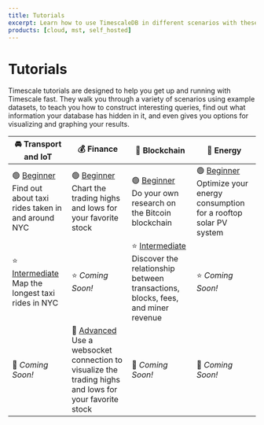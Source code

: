 ```yaml
---
title: Tutorials
excerpt: Learn how to use TimescaleDB in different scenarios with these step-by-step tutorials
products: [cloud, mst, self_hosted]
---
```


# Tutorials

Timescale tutorials are designed to help you get up and running with Timescale
fast. They walk you through a variety of scenarios using example datasets, to
teach you how to construct interesting queries, find out what information your
database has hidden in it, and even gives you options for visualizing and
graphing your results.

|&#x1F698; Transport and IoT|&#x1F4B0; Finance|&#x1F510; Blockchain|&#x1F50B; Energy|
|-|-|-|-|
|&#x1F7E2; [Beginner][beginner-fleet]<br/>Find out about taxi rides taken in and around NYC|&#x1F7E2; [Beginner][beginner-finance]<br/>Chart the trading highs and lows for your favorite stock|&#x1F7E2; [Beginner][beginner-crypto]<br/>Do your own research on the Bitcoin blockchain|&#x1F7E2; [Beginner][beginner-energy]<br/>Optimize your energy consumption for a rooftop solar PV system|
|&#x2B50; [Intermediate][intermediate-fleet]<br/>Map the longest taxi rides in NYC|&#x2B50; *Coming Soon!*|&#x2B50; [Intermediate][intermediate-crypto] <br/>Discover the relationship between transactions, blocks, fees, and miner revenue|&#x2B50; *Coming Soon!*|
|&#x1F388; *Coming Soon!* |&#x1F388; [Advanced][advanced-finance]<br/>Use a websocket connection to visualize the trading highs and lows for your favorite stock|&#x1F388; *Coming Soon!*|&#x1F388; *Coming Soon!*|

[beginner-fleet]: /tutorials/:currentVersion:/nyc-taxi-cab/
[beginner-finance]: /tutorials/:currentVersion:/financial-tick-data/
[beginner-crypto]: /tutorials/:currentVersion:/blockchain-query/
[beginner-energy]: /tutorials/:currentVersion:/energy-data/
[intermediate-fleet]: /tutorials/:currentVersion:/nyc-taxi-geospatial/
[intermediate-crypto]: /tutorials/:currentVersion:/blockchain-analyze/
[advanced-finance]: /tutorials/:currentVersion:/ingest-realtime-web-socket-data/

